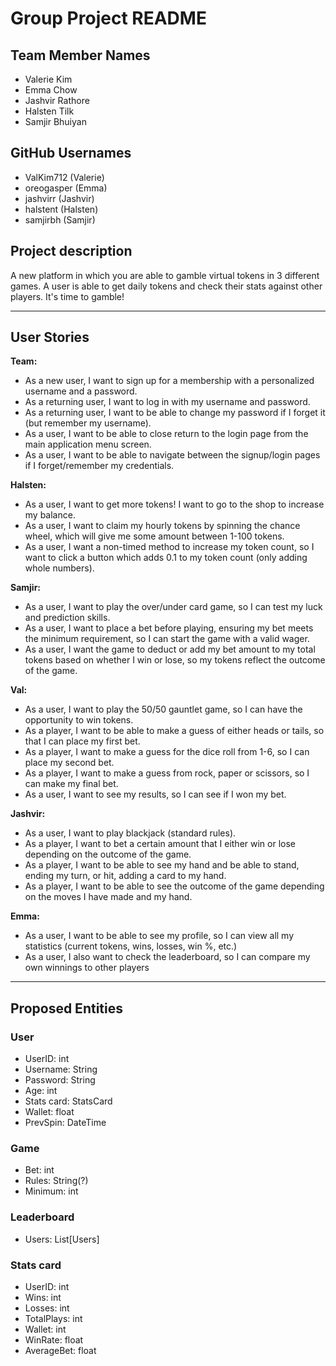 # Group Project README

## Team Member Names
- Valerie Kim
- Emma Chow
- Jashvir Rathore
- Halsten Tilk
- Samjir Bhuiyan

## GitHub Usernames 
- ValKim712 (Valerie)
- oreogasper (Emma)
- jashvirr (Jashvir)
- halstent (Halsten)
- samjirbh (Samjir)


## Project description
A new platform in which you are able to gamble virtual tokens in 3 different games.
A user is able to get daily tokens and check their stats against other players.
It's time to gamble!

***

## User Stories
**Team:** 
- As a new user, I want to sign up for a membership with a personalized username and a password.
- As a returning user, I want to log in with my username and password.
- As a returning user, I want to be able to change my password if I forget it (but remember my username).
- As a user, I want to be able to close return to the login page from the main application menu screen.
- As a user, I want to be able to navigate between the signup/login pages if I forget/remember my credentials.

**Halsten:** 
- As a user, I want to get more tokens! I want to go to the shop to increase my balance.
- As a user, I want to claim my hourly tokens by spinning the chance wheel, which will give me some amount 
between 1-100 tokens.
- As a user, I want a non-timed method to increase my token count, so I want to click a button which adds 0.1 to my 
token count (only adding whole numbers).

**Samjir:**
- As a user, I want to play the over/under card game, so I can test my luck and prediction skills.
- As a user, I want to place a bet before playing, ensuring my bet meets the minimum requirement, so I can start the game with a valid wager.
- As a user, I want the game to deduct or add my bet amount to my total tokens based on whether I win or lose, so my tokens reflect the outcome of the game.

**Val:**
- As a user, I want to play the 50/50 gauntlet game, so I can have the opportunity to win tokens. 
- As a player, I want to be able to make a guess of either heads or tails, so that I can place my first bet. 
- As a player, I want to make a guess for the dice roll from 1-6, so I can place my second bet. 
- As a player, I want to make a guess from rock, paper or scissors, so I can make my final bet. 
- As a user, I want to see my results, so I can see if I won my bet.


**Jashvir:** 
- As a user, I want to play blackjack (standard rules). 
- As a player, I want to bet a certain amount that I either win or lose depending on the outcome of the game. 
- As a player, I want to be able to see my hand and be able to stand, ending my turn, or hit, adding a card to my hand. 
- As a player, I want to be able to see the outcome of the game depending on the moves I have made and my hand.


**Emma:** 
- As a user, I want to be able to see my profile, so I can view all my statistics (current tokens, wins, losses, win %, etc.)
- As a user, I also want to check the leaderboard, so I can compare my own winnings to other players

***

## Proposed Entities

### User
- UserID: int
- Username: String
- Password: String
- Age: int
- Stats card: StatsCard
- Wallet: float
- PrevSpin: DateTime
### Game
- Bet: int
- Rules: String(?)
- Minimum: int
### Leaderboard
- Users: List[Users]
### Stats card
- UserID: int
- Wins: int
- Losses: int
- TotalPlays: int
- Wallet: int
- WinRate: float
- AverageBet: float
